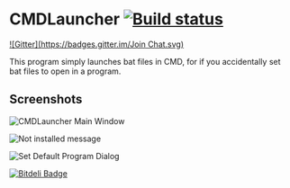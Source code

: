 # CMDLauncher [![Build status](https://ci.appveyor.com/api/projects/status/ofjud9o0dd6fknf7)](https://ci.appveyor.com/project/Walkman100/cmdlauncher)
[![Gitter](https://badges.gitter.im/Join Chat.svg)](https://gitter.im/Walkman100/Walkman?utm_source=badge&utm_medium=badge&utm_campaign=pr-badge&utm_content=badge)

This program simply launches bat files in CMD, for if you accidentally set bat files to open in a program.

## Screenshots

![CMDLauncher Main Window](http://walkman100.github.io/Walkman/Images/WindowsProjectsScreenshots/CMDLauncher/MainWindow.png "CMDLauncher Main Window")

![Not installed message](http://walkman100.github.io/Walkman/Images/WindowsProjectsScreenshots/CMDLauncher/NotInstalledMessage.png "Not installed message")

![Set Default Program Dialog](http://walkman100.github.io/Walkman/Images/WindowsProjectsScreenshots/CMDLauncher/SetDefaultProgram.png "Set Default Program Dialog")


[![Bitdeli Badge](https://d2weczhvl823v0.cloudfront.net/Walkman100/cmdlauncher/trend.png)](https://bitdeli.com/free "Bitdeli Badge")

